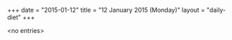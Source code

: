 +++
date = "2015-01-12"
title = "12 January 2015 (Monday)"
layout = "daily-diet"
+++


\<no entries\>
